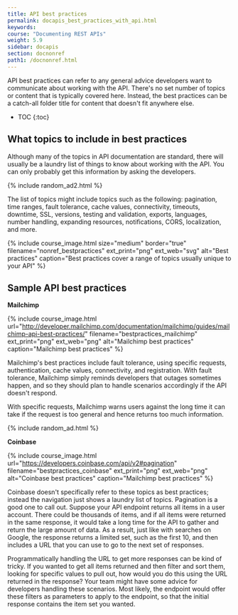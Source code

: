 ```yaml
---
title: API best practices
permalink: docapis_best_practices_with_api.html
keywords:
course: "Documenting REST APIs"
weight: 5.9
sidebar: docapis
section: docnonref
path1: /docnonref.html
---
```


API best practices can refer to any general advice developers want to communicate about working with the API. There's no set number of topics or content that is typically covered here. Instead, the best practices can be a catch-all folder title for content that doesn't fit anywhere else.

* TOC
{:toc}

## What topics to include in best practices

Although many of the topics in API documentation are standard, there will usually be a laundry list of things to know about working with the API. You can only probably get this information by asking the developers.

{% include random_ad2.html %}

The list of topics might include topics such as the following: pagination, time ranges, fault tolerance, cache values, connectivity, timeouts, downtime, SSL, versions, testing and validation, exports, languages, number handling, expanding resources, notifications, CORS, localization, and more.

{% include course_image.html size="medium" border="true" filename="nonref_bestpractices" ext_print="png" ext_web="svg" alt="Best practices" caption="Best practices cover a range of topics usually unique to your API" %}

## Sample API best practices

**Mailchimp**

{% include course_image.html url="http://developer.mailchimp.com/documentation/mailchimp/guides/mailchimp-api-best-practices/" filename="bestpractices_mailchimp" ext_print="png" ext_web="png" alt="Mailchimp best practices" caption="Mailchimp best practices" %}

Mailchimp's best practices include fault tolerance, using specific requests, authentication, cache values, connectivity, and registration. With fault tolerance, Mailchimp simply reminds developers that outages sometimes happen, and so they should plan to handle scenarios accordingly if the API doesn't respond.

With specific requests, Mailchimp warns users against the long time it can take if the request is too general and hence returns too much information.

{% include random_ad.html %}

**Coinbase**

{% include course_image.html url="https://developers.coinbase.com/api/v2#pagination" filename="bestpractices_coinbase" ext_print="png" ext_web="png" alt="Coinbase best practices" caption="Mailchimp best practices" %}

Coinbase doesn't specifically refer to these topics as best practices; instead the navigation just shows a laundry list of topics. Pagination is a good one to call out. Suppose your API endpoint returns all items in a user account. There could be thousands of items, and if all items were returned in the same response, it would take a long time for the API to gather and return the large amount of data. As a result, just like with searches on Google, the response returns a limited set, such as the first 10, and then includes a URL that you can use to go to the next set of responses.

Programmatically handling the URL to get more responses can be kind of tricky. If you wanted to get all items returned and then filter and sort them, looking for specific values to pull out, how would you do this using the URL returned in the response? Your team might have some advice for developers handling these scenarios. Most likely, the endpoint would offer these filters as parameters to apply to the endpoint, so that the initial response contains the item set you wanted.
